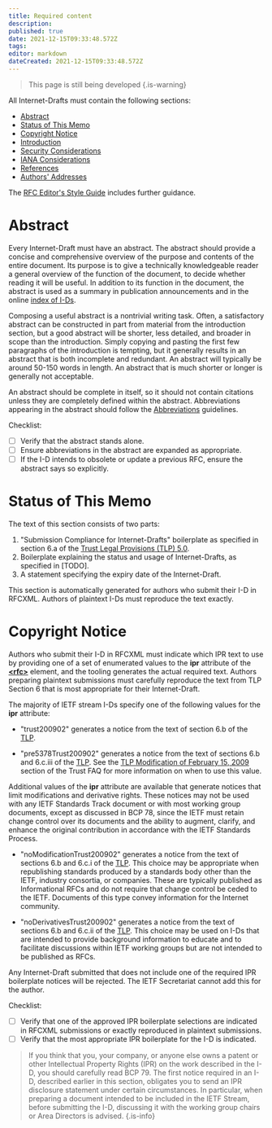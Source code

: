 ```yaml
---
title: Required content
description: 
published: true
date: 2021-12-15T09:33:48.572Z
tags: 
editor: markdown
dateCreated: 2021-12-15T09:33:48.572Z
---
```


> This page is still being developed
{.is-warning}


All Internet-Drafts must contain the following sections:
* [Abstract](#abstract)
* [Status of This Memo](#status-of-this-memo)
* [Copyright Notice](#copyright-notice)
* [Introduction](#introduction)
* [Security Considerations](#security-considerations)
* [IANA Considerations](iana-considerations)
* [References](#references)
* [Authors' Addresses](authors-addresses)

The [RFC Editor's Style Guide](https://www.rfc-editor.org/styleguide/) includes further guidance.

# Abstract
Every Internet-Draft must have an abstract. The abstract should provide a concise and comprehensive overview of the purpose and contents of the entire document. Its purpose is to give a technically knowledgeable reader a general overview of the function of the document, to decide whether reading it will be useful. In addition to its function in the document, the abstract is used as a summary in publication announcements and in the online [index of I-Ds](https://www.ietf.org/id/1id-abstracts.txt).

Composing a useful abstract is a nontrivial writing task. Often, a satisfactory abstract can be constructed in part from material from the introduction section, but a good abstract will be shorter, less detailed, and broader in scope than the introduction. Simply copying and pasting the first few paragraphs of the introduction is tempting, but it generally results in an abstract that is both incomplete and redundant. An abstract will typically be around 50-150 words in length. An abstract that is much shorter or longer is generally not acceptable.

An abstract should be complete in itself, so it should not contain citations unless they are completely defined within the abstract. Abbreviations appearing in the abstract should follow the [Abbreviations](/language-and-style#abbreviations) guidelines.

Checklist:
- [ ] Verify that the abstract stands alone.
- [ ] Ensure abbreviations in the abstract are expanded as appropriate.
- [ ] If the I-D intends to obsolete or update a previous RFC, ensure the abstract says so explicitly.

# Status of This Memo
The text of this section consists of two parts:

1. "Submission Compliance for Internet-Drafts" boilerplate as specified in section 6.a of the [Trust Legal Provisions (TLP) 5.0](https://trustee.ietf.org/documents/trust-legal-provisions/tlp-5/).
1. Boilerplate explaining the status and usage of Internet-Drafts, as specified in [TODO].
1. A statement specifying the expiry date of the Internet-Draft.

This section is automatically generated for authors who submit their I-D in RFCXML.  Authors of plaintext I-Ds must reproduce the text exactly.

# Copyright Notice
Authors who submit their I-D in RFCXML must indicate which IPR text to use by providing one of a set of enumerated values to the **ipr** attribute of the [**\<rfc\>**](https://authors.ietf.org/en/rfcxml-vocabulary#rfc) element, and the tooling generates the actual required text. Authors preparing plaintext submissions must carefully reproduce the text from TLP Section 6 that is most appropriate for their Internet-Draft.

The majority of IETF stream I-Ds specify one of the following values for the **ipr** attribute:

* "trust200902" generates a notice from the text of section 6.b of the [TLP](https://trustee.ietf.org/documents/trust-legal-provisions/tlp-5/).

* "pre5378Trust200902" generates a notice from the text of sections 6.b and 6.c.iii of the [TLP](https://trustee.ietf.org/documents/trust-legal-provisions/tlp-5/).  See the [TLP Modification of February 15, 2009](https://trustee.ietf.org/about/faq/#tlp-mod) section of the Trust FAQ for more information on when to use this value.

Additional values of the **ipr** attribute are available that generate notices that limit modifications and derivative rights. These notices may not be used with any IETF Standards Track document or with most working group documents, except as discussed in BCP 78, since the IETF must retain change control over its documents and the ability to augment, clarify, and enhance the original contribution in accordance with the IETF Standards Process.

* "noModificationTrust200902" generates a notice from the text of sections 6.b and 6.c.i of the [TLP](https://trustee.ietf.org/documents/trust-legal-provisions/tlp-5/).  This choice may be appropriate when republishing standards produced by a standards body other than the IETF, industry consortia, or companies. These are typically published as Informational RFCs and do not require that change control be ceded to the IETF. Documents of this type convey information for the Internet community.

* "noDerivativesTrust200902" generates a notice from the text of sections 6.b and 6.c.ii of the [TLP](https://trustee.ietf.org/documents/trust-legal-provisions/tlp-5/).  This choice may be used on I-Ds that are intended to provide background information to educate and to facilitate discussions within IETF working groups but are not intended to be published as RFCs.

Any Internet-Draft submitted that does not include one of the required IPR boilerplate notices will be rejected. The IETF Secretariat cannot add this for the author.

Checklist:
- [ ] Verify that one of the approved IPR boilerplate selections are indicated in RFCXML submissions or exactly reproduced in plaintext submissions.
- [ ] Verify that the most appropriate IPR boilerplate for the I-D is indicated.

> If you think that you, your company, or anyone else owns a patent or other Intellectual Property Rights (IPR) on the work described in the I-D, you should carefully read BCP 79. The first notice required in an I-D, described earlier in this section, obligates you to send an IPR disclosure statement under certain circumstances. In particular, when preparing a document intended to be included in the IETF Stream, before submitting the I-D, discussing it with the working group chairs or Area Directors is advised.
{.is-info}